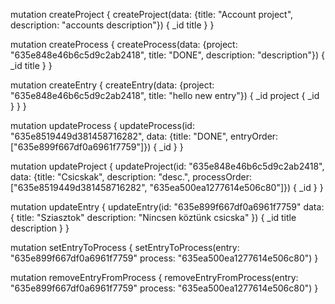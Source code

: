 mutation createProject {
  createProject(data: {title: "Account project", description: "accounts description"}) {
    _id
    title
  }
}

mutation createProcess {
  createProcess(data: {project: "635e848e46b6c5d9c2ab2418", title: "DONE", description: "description"}) {
    _id
    title
  }
}

mutation createEntry {
  createEntry(data: {project: "635e848e46b6c5d9c2ab2418", title: "hello new entry"}) {
    _id
    project {
      _id
    }
  }
}

mutation updateProcess {
  updateProcess(id: "635e8519449d381458716282", data: {title: "DONE", entryOrder: ["635e899f667df0a6961f7759"]}) {
    _id
  }
}

mutation updateProject {
  updateProject(id: "635e848e46b6c5d9c2ab2418", data: {title: "Csicskak", description: "desc.", processOrder: ["635e8519449d381458716282", "635ea500ea1277614e506c80"]}) {
    _id
  }
}

mutation updateEntry {
  updateEntry(id: "635e899f667df0a6961f7759" data: {
    title: "Sziasztok"
    description: "Nincsen köztünk csicska"
  }) {
    _id
    title
    description
  } 
}

mutation setEntryToProcess {
  setEntryToProcess(entry: "635e899f667df0a6961f7759" process: "635ea500ea1277614e506c80")
}

mutation removeEntryFromProcess {
  removeEntryFromProcess(entry: "635e899f667df0a6961f7759" process: "635ea500ea1277614e506c80")
}